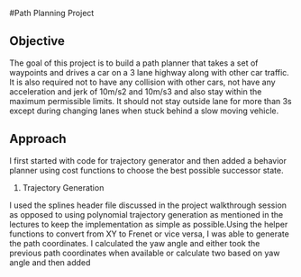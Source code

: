 #Path Planning Project
## Objective
The goal of this project is to build a path planner that takes a set of waypoints and drives a car on a 3 lane highway along with other car traffic.  It is also required not to have any collision with other cars, not have any acceleration and jerk of 10m/s2 and 10m/s3 and also stay within the maximum permissible limits. It should not stay outside lane for more than 3s except during changing lanes when stuck behind a slow moving vehicle. 

## Approach
I first started with code for trajectory generator and then added a behavior planner using cost functions to choose the best possible successor state. 

1) Trajectory Generation

I used the splines header file discussed in the project walkthrough session as opposed to using polynomial trajectory generation as mentioned in the lectures to keep the implementation as simple as possible.Using the helper functions to convert from XY to Frenet or vice versa, I was able to generate the path coordinates. I calculated the yaw angle and either took the previous path coordinates when available or calculate two based on yaw angle and then added 


